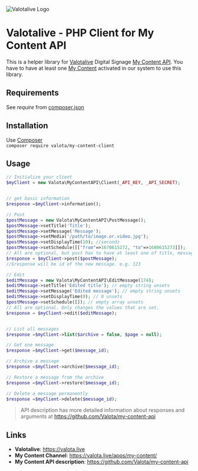 ![Valotalive Logo](https://store.valotalive.com/img/valotalive_logo.png)

# Valotalive - PHP Client for My Content API

This is a helper library for [Valotalive](https://valota.live) Digital
Signage [My Content API](https://github.com/Valota/my-content-api). You have to have at least
one [My Content](https://valota.live/apps/my-content/) activated in our system to use this library.

## Requirements

See *require* from [composer.json](composer.json)

## Installation

Use [Composer](https://getcomposer.org/)  
`composer require valota/my-content-client`

## Usage

```php
// Initialize your client
$myClient = new Valota\MyContentAPI\Client(_API_KEY, _API_SECRET);


// get basic information
$response =$myClient->information();

// Post
$postMessage = new Valota\MyContentAPI\PostMessage();
$postMessage->setTitle('Title'); 
$postMessage->setMessage('Message');
$postMessage->setMedia('/path/to/image.or.video.jpg'); 
$postMessage->setDisplayTime(10); //seconds 
$postMessage->setSchedule([["from"=>1670615272, "to"=>1680615273]]);
// All are optional, but post has to have at least one of title, message or media.
$response = $myClient->post($postMessage);
//$response will be id of the new message. e.g. 123

// Edit
$editMessage = new Valota\MyContentAPI\EditMessage(174);
$editMessage->setTitle('Edited title'); // empty string unsets
$editMessage->setMessage('Edited message'); // empty string unsets
$editMessage->setDisplayTime(0); // 0 unsets
$postMessage->setSchedule([]); // empty array unsets
// All are optional. Only changes the values that are set.
$response = $myClient->edit($editMessage);


// List all messages
$response =$myClient->list($archive = false, $page = null);

// Get one message
$response =$myClient->get($message_id);

// Archive a message
$response =$myClient->archive($message_id);

// Restore a message from the archive
$response =$myClient->restore($message_id);

// Delete a message permanently
$response =$myClient->delete($message_id);
```
>API description has more detailed information about responses and arguments at https://github.com/Valota/my-content-api 

## Links

- **Valotalive**: https://valota.live
- **My Content Channel**: https://valota.live/apps/my-content/
- **My Content API description**: https://github.com/Valota/my-content-api